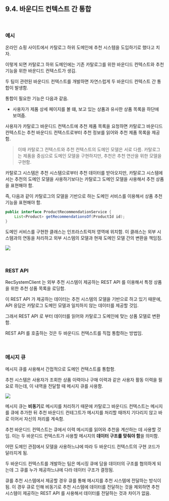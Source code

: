 ## 9.4. 바운디드 컨텍스트 간 통합

<br>

### 예시 

온라인 쇼핑 사이트에서 카탈로그 하위 도메인에 추천 시스템을 도입하기로 했다고 치자.

이렇게 되면 카탈로그 하위 도메인에는 기존 카탈로그를 위한 바운디드 컨텍스트와 추천 기능을 위한 바운디드 컨텍스트가 생김.

두 팀이 관련된 바운디드 컨텍스트를 개발하면 자연스럽게 두 바운디드 컨텍스트 간 통합이 발생함.

통합이 필요한 기능은 다음과 같음.

- 사용자가 제품 상세 페이지를 볼 떄, 보고 있는 상품과 유사한 상품 목록을 하단에 보여줌.

사용자가 카탈로그 바운디드 컨텍스트에 추천 제품 목록을 요청하면 카탈로그 바운디드 컨텍스트는 추천 바운디드 컨텍스트로부터 추천 정보를 읽어와 추천 제품 목록을 제공함.

> 이때 카탈로그 컨텍스트와 추천 컨텍스트의 도메인 모델은 서로 다름.
> 카탈로그는 제품을 중심으로 도메인 모델을 구현하지만, 추천은 추천 연산을 위한 모델을 구현함.

카탈로그 시스템은 추천 시스템으로부터 추천 데이터를 받아오지만, 카탈로그 시스템에서는 추천의 도메인 모델을 사용하기보다는 카탈로그 도메인 모델을 사용해서 추천 상품을 표현해야 함.

즉, 다음과 같이 카탈로그의 모델을 기반으로 하는 도메인 서비스를 이용해서 상품 추천 기능을 표현해야 함.

```java
public interface ProductRecommendationService {
    List<Product> getRecommendationsOf(ProductId id);
}
```

도메인 서비스를 구현한 클래스는 인프라스트럭처 영역에 위치함.
이 클래스는 외부 시스템과의 연동을 처리하고 외부 시스템의 모델과 현재 도메인 모델 간의 변환을 책임짐.

![](https://velog.velcdn.com/images/mo-zza/post/68933daf-cd72-49d7-a99b-64d3d1c1d6c0/image.png)

<br>

### REST API

RecSystemClient 는 외부 추천 시스템이 제공하는 REST API 를 이용해서 특정 상품을 위한 추천 상품 목록을 로딩함.

이 REST API 가 제공하는 데이터는 추천 시스템의 모델을 기반으로 하고 있기 때문에, API 응답은 카탈로그 도메인 모델과 일치하지 않는 데이터를 제공할 것임.

그래서 REST API 로 부터 데이터를 읽어와 카탈로그 도메인에 맞는 상품 모델로 변환함.

REST API 를 호출하는 것은 두 바운디드 컨텍스트를 직접 통합하는 방법임.

<br>

### 메시지 큐

메시지 큐를 사용해서 간접적으로 도메인 컨텍스트를 통합함.

추천 시스템은 사용자가 조회한 상품 이력이나 구매 이력과 같은 사용자 활동 이력을 필요로 하는데, 이 내역을 전달할 때 메시지 큐를 사용함.

![](https://velog.velcdn.com/images/mo-zza/post/b9c531b1-4136-46ea-829e-b6b2eff3c00b/image.png)

메시지 큐는 **비동기**로 메시지를 처리하기 때문에 카탈로그 바운디드 컨텍스트는 메시지를 큐에 추가한 뒤 추천 바운디드 컨테그트가 메시지를 처리할 때까지 기다리지 않고 바로 이어서 자신의 처리를 계속함.

추천 바운디드 컨텍스트는 큐에서 이력 메시지를 읽어와 추천을 계산하는 데 사용할 것임.
이는 두 바운디드 컨텍스트가 사용할 메시지의 **데이터 구조를 맞춰야 함**을 의미함.

어떤 도메인 관점에서 모델을 사용하느냐에 따라 두 바운디드 컨텍스트의 구현 코드가 달라지게 됨.

두 바운디드 컨텍스트를 개발하는 팀은 메시징 큐에 담을 데이터의 구조를 협의하게 되는데 그 큐를 누가 제공하느냐에 다라 데이터 구조가 결정됨.

큐를 추천 시스템에서 제공할 경우 큐를 통해 메시지를 추천 시스템에 전달하는 방식이 됨.
이 경우 큐로 인해 비동기로 추천 시스템에 데이터를 전달하는 것을 제외하면 추천 시스템이 제공하는 REST API 를 사용해서 데이터를 전달하는 것과 차이가 없음.